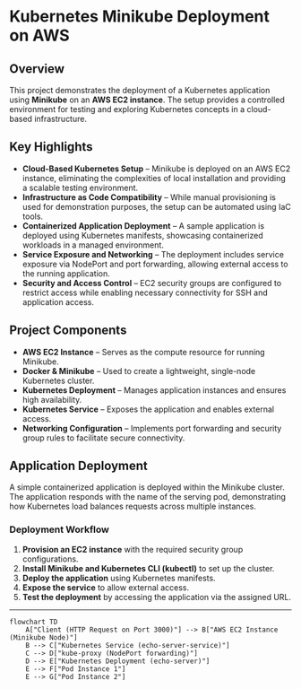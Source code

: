 # Kubernetes Minikube Deployment on AWS

## Overview
This project demonstrates the deployment of a Kubernetes application using **Minikube** on an **AWS EC2 instance**. The setup provides a controlled environment for testing and exploring Kubernetes concepts in a cloud-based infrastructure.

## Key Highlights
- **Cloud-Based Kubernetes Setup** – Minikube is deployed on an AWS EC2 instance, eliminating the complexities of local installation and providing a scalable testing environment.
- **Infrastructure as Code Compatibility** – While manual provisioning is used for demonstration purposes, the setup can be automated using IaC tools.
- **Containerized Application Deployment** – A sample application is deployed using Kubernetes manifests, showcasing containerized workloads in a managed environment.
- **Service Exposure and Networking** – The deployment includes service exposure via NodePort and port forwarding, allowing external access to the running application.
- **Security and Access Control** – EC2 security groups are configured to restrict access while enabling necessary connectivity for SSH and application access.

## Project Components
- **AWS EC2 Instance** – Serves as the compute resource for running Minikube.
- **Docker & Minikube** – Used to create a lightweight, single-node Kubernetes cluster.
- **Kubernetes Deployment** – Manages application instances and ensures high availability.
- **Kubernetes Service** – Exposes the application and enables external access.
- **Networking Configuration** – Implements port forwarding and security group rules to facilitate secure connectivity.

## Application Deployment
A simple containerized application is deployed within the Minikube cluster. The application responds with the name of the serving pod, demonstrating how Kubernetes load balances requests across multiple instances.

### Deployment Workflow
1. **Provision an EC2 instance** with the required security group configurations.
2. **Install Minikube and Kubernetes CLI (kubectl)** to set up the cluster.
3. **Deploy the application** using Kubernetes manifests.
4. **Expose the service** to allow external access.
5. **Test the deployment** by accessing the application via the assigned URL.
---

```mermaid
flowchart TD
    A["Client (HTTP Request on Port 3000)"] --> B["AWS EC2 Instance (Minikube Node)"]
    B --> C["Kubernetes Service (echo-server-service)"]
    C --> D["kube-proxy (NodePort forwarding)"]
    D --> E["Kubernetes Deployment (echo-server)"]
    E --> F["Pod Instance 1"]
    E --> G["Pod Instance 2"]
 ```   
